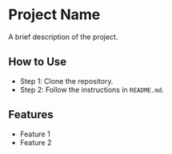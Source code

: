 # Project Name
A brief description of the project.

## How to Use
- Step 1: Clone the repository.
- Step 2: Follow the instructions in `README.md`.

## Features
- Feature 1
- Feature 2
